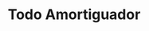 ---
title: "Todo Amortiguador"
url: /providencia/todo-amortiguador/
shop: reparación de automóviles
---